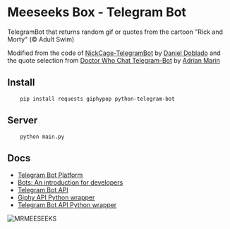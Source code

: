 # Meeseeks Box - Telegram Bot
TelegramBot that returns random gif or quotes from the cartoon "Rick and Morty" (&copy; Adult Swim)

Modified from the code of [NickCage-TelegramBot](https://github.com/dobladov/NickCage-TelegramBot) by [Daniel Doblado](https://github.com/dobladov) and the quote selection from [Doctor Who Chat Telegram-Bot](https://github.com/Mangu93/DWChatTelebot) by [Adrian Marin](https://github.com/Mangu93)

## Install

		pip install requests giphypop python-telegram-bot

## Server

		python main.py

## Docs

+ [Telegram Bot Platform](https://telegram.org/blog/bot-revolution)
+ [Bots: An introduction for developers](https://core.telegram.org/bots)
+ [Telegram Bot API](https://core.telegram.org/bots/api)
+ [Giphy API Python wrapper](https://github.com/shaunduncan/giphypop)
+ [Telegram Bot API Python wrapper](https://github.com/leandrotoledo/python-telegram-bot)

![MRMEESEEKS](http://i.imgur.com/cme3hdj.gif)